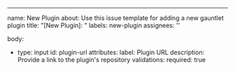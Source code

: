 ---
name: New Plugin
about: Use this issue template for adding a new gauntlet plugin
title: "[New Plugin]: "
labels: new-plugin
assignees: ''

body:
  - type: input
    id: plugin-url
    attributes:
      label: Plugin URL
      description: Provide a link to the plugin's repository
    validations:
      required: true
